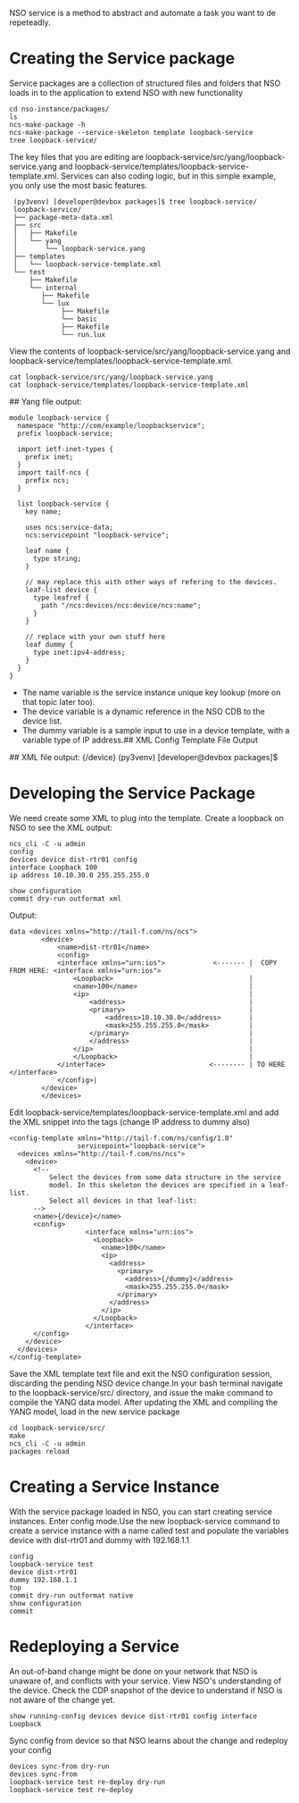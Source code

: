 NSO service is a method to abstract and automate a task you want to de repeteadly. 

# Creating the Service package
Service packages are a collection of structured files and folders that NSO loads in to the application to extend NSO with new functionality

    cd nso-instance/packages/
    ls
    ncs-make-package -h
    ncs-make-package --service-skeleton template loopback-service
    tree loopback-service/

The key files that you are editing are loopback-service/src/yang/loopback-service.yang and loopback-service/templates/loopback-service-template.xml. Services can also coding logic, but in this simple example, you only use the most basic features.

     (py3venv) [developer@devbox packages]$ tree loopback-service/
     loopback-service/
     ├── package-meta-data.xml
     ├── src
     │   ├── Makefile
     │   └── yang
     │       └── loopback-service.yang
     ├── templates
     │   └── loopback-service-template.xml
     └── test
         ├── Makefile
         └── internal
            ├── Makefile
            └── lux
                 ├── Makefile
                 └── basic
                 ├── Makefile
                 └── run.lux

View the contents of loopback-service/src/yang/loopback-service.yang and loopback-service/templates/loopback-service-template.xml.

    cat loopback-service/src/yang/loopback-service.yang
    cat loopback-service/templates/loopback-service-template.xml

## Yang file  output: 

    module loopback-service {
      namespace "http://com/example/loopbackservice";
      prefix loopback-service;
    
      import ietf-inet-types {
        prefix inet;
      }
      import tailf-ncs {
        prefix ncs;
      }
    
      list loopback-service {
        key name;
    
        uses ncs:service-data;
        ncs:servicepoint "loopback-service";
    
        leaf name {
          type string;
        }
    
        // may replace this with other ways of refering to the devices.
        leaf-list device {
          type leafref {
            path "/ncs:devices/ncs:device/ncs:name";
          }
        }
    
        // replace with your own stuff here
        leaf dummy {
          type inet:ipv4-address;
        }
      }
    }

* The name variable is the service instance unique key lookup (more on that topic later too).
* The device variable is a dynamic reference in the NSO CDB to the device list.
* The dummy variable is a sample input to use in a device template, with a variable type of IP address.## XML Config Template File Output

## XML file  output: 
    <config-template xmlns="http://tail-f.com/ns/config/1.0"
                     servicepoint="loopback-service">
      <devices xmlns="http://tail-f.com/ns/ncs">
        <device>
          <!--
              Select the devices from some data structure in the service
              model. In this skeleton the devices are specified in a leaf-list.
              Select all devices in that leaf-list:
          -->
          <name>{/device}</name>
          <config>
            <!--
                Add device-specific parameters here.
                In this skeleton the service has a leaf "dummy"; use that
                to set something on the device e.g.:
                <ip-address-on-device>{/dummy}</ip-address-on-device>
            -->
          </config>
        </device>
      </devices>
    </config-template>
    (py3venv) [developer@devbox packages]$

# Developing the Service Package
We need create some XML to plug into the template. 
Create a loopback on NSO to see the XML output:

    ncs_cli -C -u admin
    config
    devices device dist-rtr01 config
    interface Loopback 100
    ip address 10.10.30.0 255.255.255.0

    show configuration
    commit dry-run outformat xml

Output:

    data <devices xmlns="http://tail-f.com/ns/ncs">
            <device>
                <name>dist-rtr01</name>
                <config>                               
                <interface xmlns="urn:ios">            <------- |  COPY FROM HERE: <interface xmlns="urn:ios">
                    <Loopback>                                  |
                    <name>100</name>                            |
                    <ip>                                        |
                        <address>                               |
                        <primary>                               |
                            <address>10.10.30.0</address>       |
                            <mask>255.255.255.0</mask>          |
                        </primary>                              |
                        </address>                              |
                    </ip>                                       |
                    </Loopback>                                 |
                </interface>                          <-------- | TO HERE </interface>
                </config>|
            </device>
            </devices>

Edit loopback-service/templates/loopback-service-template.xml and add the XML snippet into the <config> tags (change IP address to dummy also) 

    <config-template xmlns="http://tail-f.com/ns/config/1.0"
                     servicepoint="loopback-service">
      <devices xmlns="http://tail-f.com/ns/ncs">
        <device>
          <!--
              Select the devices from some data structure in the service
              model. In this skeleton the devices are specified in a leaf-list.
              Select all devices in that leaf-list:
          -->
          <name>{/device}</name>
          <config>
                       <interface xmlns="urn:ios">
                         <Loopback>
                           <name>100</name>
                           <ip>
                             <address>
                               <primary>
                                 <address>{/dummy}</address>
                                 <mask>255.255.255.0</mask>
                               </primary>
                             </address>
                           </ip>
                         </Loopback>
                       </interface>
          </config>
        </device>
      </devices>
    </config-template>

Save the XML template text file and exit the NSO configuration session, discarding the pending NSO device change.In your bash terminal navigate to the loopback-service/src/ directory, and issue the make command to compile the YANG data model. After updating the XML and compiling the YANG model, load in the new service package

    cd loopback-service/src/
    make
    ncs_cli -C -u admin
    packages reload

# Creating a Service Instance
With the service package loaded in NSO, you can start creating service instances.
Enter config mode.Use the new loopback-service command to create a service instance with a name called test and populate the variables device with dist-rtr01 and dummy with 192.168.1.1

    config
    loopback-service test
    device dist-rtr01
    dummy 192.168.1.1
    top
    commit dry-run outformat native
    show configuration
    commit

# Redeploying a Service
An out-of-band change might be done on your network that NSO is unaware of, and conflicts with your service. View NSO's understanding of the device. Check the CDP snapshot of the device to understand if NSO is not aware of the change yet.

    show running-config devices device dist-rtr01 config interface Loopback

Sync config from device so that NSO learns about the change and redeploy your config

    devices sync-from dry-run
    devices sync-from
    loopback-service test re-deploy dry-run
    loopback-service test re-deploy
